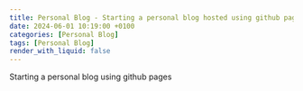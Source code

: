 ```yaml
---
title: Personal Blog - Starting a personal blog hosted using github pages.
date: 2024-06-01 10:19:00 +0100
categories: [Personal Blog]
tags: [Personal Blog]
render_with_liquid: false
---
```


Starting a personal blog using github pages